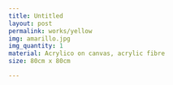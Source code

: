 ```yaml
---
title: Untitled
layout: post
permalink: works/yellow
img: amarillo.jpg
img_quantity: 1
material: Acrylico on canvas, acrylic fibre
size: 80cm x 80cm

---
```

